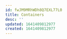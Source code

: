 ```yaml
---
id: fwJM9MRhWDh8Q7EXL77L0
title: Containers
desc: ''
updated: 1641409812977
created: 1641409812977
---
```


